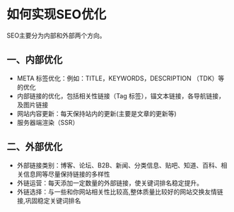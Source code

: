 # 如何实现SEO优化

SEO主要分为内部和外部两个方向。

## 一、内部优化

- META 标签优化：例如：TITLE，KEYWORDS，DESCRIPTION （TDK）等的优化
- 内部链接的优化，包括相关性链接（Tag 标签），锚文本链接，各导航链接，及图片链接
- 网站内容更新：每天保持站内的更新(主要是文章的更新等)
- 服务器端渲染（SSR）

## 二、外部优化

- 外部链接类别：博客、论坛、B2B、新闻、分类信息、贴吧、知道、百科、相关信息网等尽量保持链接的多样性
- 外链运营：每天添加一定数量的外部链接，使关键词排名稳定提升。
- 外链选择：与一些和你网站相关性比较高,整体质量比较好的网站交换友情链接,巩固稳定关键词排名